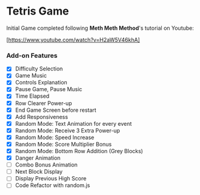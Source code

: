 # Tetris Game

Initial Game completed following **Meth Meth Method**'s tutorial on Youtube:

[https://www.youtube.com/watch?v=H2aW5V46khA]

### Add-on Features

- [x] Difficulty Selection
- [x] Game Music
- [x] Controls Explanation
- [x] Pause Game, Pause Music
- [x] Time Elapsed
- [x] Row Clearer Power-up
- [x] End Game Screen before restart
- [x] Add Responsiveness
- [x] Random Mode: Text Animation for every event
- [x] Random Mode: Receive 3 Extra Power-up
- [x] Random Mode: Speed Increase
- [x] Random Mode: Score Multiplier Bonus
- [x] Random Mode: Bottom Row Addition (Grey Blocks)
- [x] Danger Animation
- [ ] Combo Bonus Animation
- [ ] Next Block Display
- [ ] Display Previous High Score
- [ ] Code Refactor with random.js
